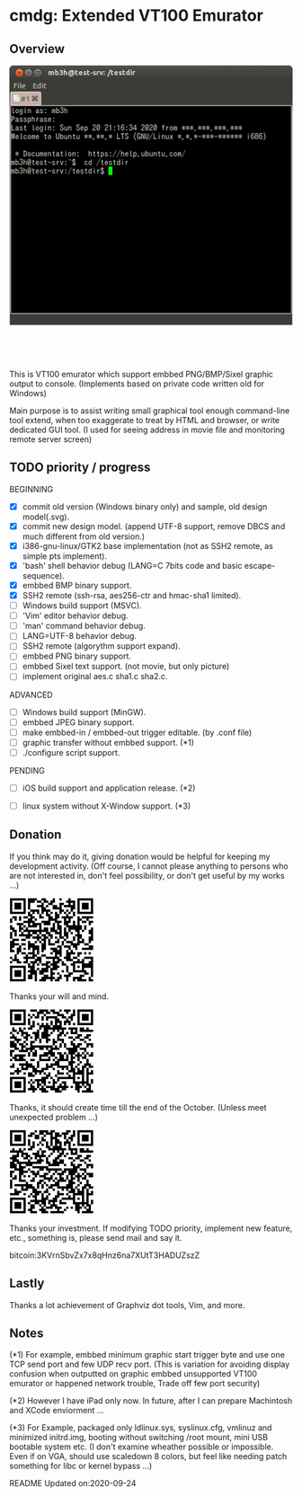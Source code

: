 # cmdg: Extended VT100 Emurator

## Overview

![](https://raw.githubusercontent.com/mb3h/cmdg/master/cmdg.png)

This is VT100 emurator which support embbed PNG/BMP/Sixel graphic output to console.
(Implements based on private code written old for Windows)

Main purpose is to assist writing small graphical tool enough command-line tool extend,
when too exaggerate to treat by HTML and browser, or write dedicated GUI tool.
(I used for seeing address in movie file and monitoring remote server screen)


## TODO priority / progress

BEGINNING
- [x] commit old version (Windows binary only) and sample, old design model(.svg).
- [x] commit new design model. (append UTF-8 support, remove DBCS and much different from old version.)
- [x] i386-gnu-linux/GTK2 base implementation (not as SSH2 remote, as simple pts implement).
- [x] 'bash' shell behavior debug (LANG=C 7bits code and basic escape-sequence).
- [x] embbed BMP binary support.
- [x] SSH2 remote (ssh-rsa, aes256-ctr and hmac-sha1 limited).
- [ ] Windows build support (MSVC).
- [ ] 'Vim' editor behavior debug.
- [ ] 'man' command behavior debug.
- [ ] LANG=UTF-8 behavior debug.
- [ ] SSH2 remote (algorythm support expand).
- [ ] embbed PNG binary support.
- [ ] embbed Sixel text support. (not movie, but only picture)
- [ ] implement original aes.c sha1.c sha2.c.

ADVANCED
- [ ] Windows build support (MinGW).
- [ ] embbed JPEG binary support.
- [ ] make embbed-in / embbed-out trigger editable. (by .conf file)
- [ ] graphic transfer without embbed support. (*1)
- [ ] ./configure script support.

PENDING
- [ ] iOS build support and application release. (*2)
- [ ] linux system without X-Window support. (*3)


## Donation

If you think may do it, giving donation would be helpful for keeping my development activity. 
(Off course, I cannot please anything to persons who are not interested in, don't feel possibility, or don't get useful by my works ...)

[![](https://raw.githubusercontent.com/mb3h/cmdg/master/0.0028BTC.png)](bitcoin:3KVrnSbvZx7x8qHnz6na7XUtT3HADUZszZ?amount=0.0028)

Thanks your will and mind.

[![](https://raw.githubusercontent.com/mb3h/cmdg/master/0.035BTC.png)](bitcoin:3KVrnSbvZx7x8qHnz6na7XUtT3HADUZszZ?amount=0.035)

Thanks, it should create time till the end of the October. (Unless meet unexpected problem ...)

[![](https://raw.githubusercontent.com/mb3h/cmdg/master/0.15BTC.png)](bitcoin:3KVrnSbvZx7x8qHnz6na7XUtT3HADUZszZ?amount=0.15)

Thanks your investment. If modifying TODO priority, implement new feature, etc., something is, please send mail and say it.

bitcoin:3KVrnSbvZx7x8qHnz6na7XUtT3HADUZszZ


## Lastly

Thanks a lot achievement of Graphviz dot tools, Vim, and more.

## Notes

(*1)
For example, embbed minimum graphic start trigger byte and use one TCP send port and few UDP recv port.
(This is variation for avoiding display confusion when outputted on graphic embbed unsupported VT100 emurator or happened network trouble, Trade off few port security)

(*2)
However I have iPad only now. In future, after I can prepare Machintosh and XCode enviorment ...

(*3)
For Example, packaged only ldlinux.sys, syslinux.cfg, vmlinuz and minimized initrd.img, booting without switching /root mount, mini USB bootable system etc.
(I don't examine wheather possible or impossible. Even if on VGA, should use scaledown 8 colors, but feel like needing patch something for libc or kernel bypass ...)

README Updated on:2020-09-24
